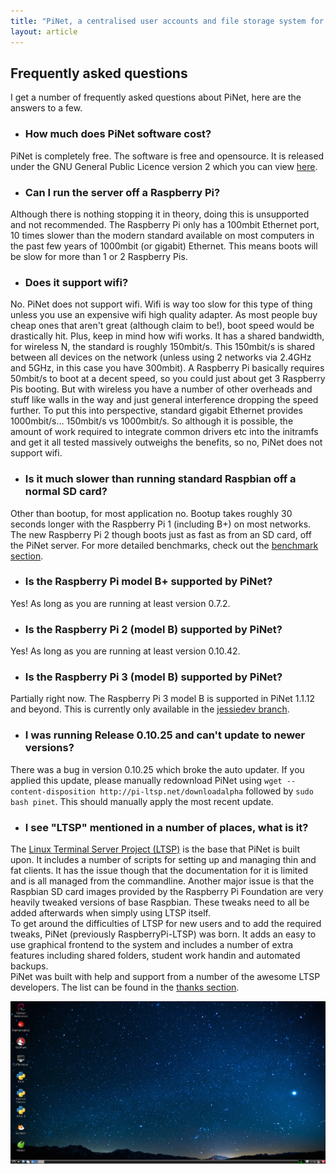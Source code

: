 ```yaml
---
title: "PiNet, a centralised user accounts and file storage system for a Raspberry Pi classroom."
layout: article
---
```


## Frequently asked questions


I get a number of frequently asked questions about PiNet, here are the answers to a few.

- ### How much does PiNet software cost?
PiNet is completely free. The software is free and opensource. It is released under the GNU General Public Licence version 2 which you can view [here](https://raw.githubusercontent.com/pinet/PiNet/master/LICENSE).

- ### Can I run the server off a Raspberry Pi?  
Although there is nothing stopping it in theory, doing this is unsupported and not recommended. The Raspberry Pi only has a 100mbit Ethernet port, 10 times slower than the modern standard available on most computers in the past few years of 1000mbit (or gigabit) Ethernet. This means boots will be slow for more than 1 or 2 Raspberry Pis.

- ### Does it support wifi?
No. PiNet does not support wifi. Wifi is way too slow for this type of thing unless you use an expensive wifi high quality adapter. As most people buy cheap ones that aren't great (although claim to be!), boot speed would be drastically hit. Plus, keep in mind how wifi works. It has a shared bandwidth, for wireless N, the standard is roughly 150mbit/s. This 150mbit/s is shared between all devices on the network (unless using 2 networks via 2.4GHz and 5GHz, in this case you have 300mbit). A Raspberry Pi basically requires 50mbit/s to boot at a decent speed, so you could just about get 3 Raspberry Pis booting. But with wireless you have a number of other overheads and stuff like walls in the way and just general interference dropping the speed further.
To put this into perspective, standard gigabit Ethernet provides 1000mbit/s... 150mbit/s vs 1000mbit/s.
So although it is possible, the amount of work required to integrate common drivers etc into the initramfs and get it all tested massively outweighs the benefits, so no, PiNet does not support wifi.

- ### Is it much slower than running standard Raspbian off a normal SD card?
Other than bootup, for most application no. Bootup takes roughly 30 seconds longer with the Raspberry Pi 1 (including B+) on most networks. The new Raspberry Pi 2 though boots just as fast as from an SD card, off the PiNet server. For more detailed benchmarks, check out the [benchmark section](advanced/benchmarks).

- ### Is the Raspberry Pi model B+ supported by PiNet?
Yes! As long as you are running at least version 0.7.2.

- ### Is the Raspberry Pi 2 (model B) supported by PiNet?   
Yes! As long as you are running at least version 0.10.42.   

- ### Is the Raspberry Pi 3 (model B) supported by PiNet?   
Partially right now. The Raspberry Pi 3 model B is supported in PiNet 1.1.12 and beyond. This is currently only available in the [jessiedev branch](advanced/custom-branches-repositories.html).        

- ### I was running Release 0.10.25 and can't update to newer versions?   
There was a bug in version 0.10.25 which broke the auto updater. If you applied this update, please manually redownload PiNet using ```wget --content-disposition http://pi-ltsp.net/downloadalpha``` followed by ```sudo bash pinet```. This should manually apply the most recent update.   

- ### I see "LTSP" mentioned in a number of places, what is it?   
The [Linux Terminal Server Project (LTSP)](http://www.ltsp.org/) is the base that PiNet is built upon. It includes a number of scripts for setting up and managing thin and fat clients. It has the issue though that the documentation for it is limited and is all managed from the commandline. Another major issue is that the Raspbian SD card images provided by the Raspberry Pi Foundation are very heavily tweaked versions of base Raspbian. These tweaks need to all be added afterwards when simply using LTSP itself.   
To get around the difficulties of LTSP for new users and to add the required tweaks, PiNet (previously RaspberryPi-LTSP) was born. It adds an easy to use graphical frontend to the system and includes a number of extra features including shared folders, student work handin and automated backups.   
PiNet was built with help and support from a number of the awesome LTSP developers. The list can be found in the [thanks section](thanks.html).

![](/assets/images/raspi-desktop.jpeg)
